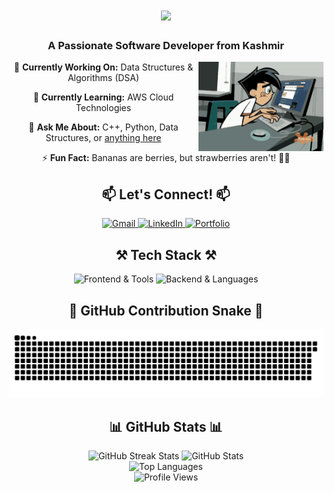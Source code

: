 <h1 align="center"> <img src="https://readme-typing-svg.herokuapp.com/?font=Righteous&size=35&center=true&vCenter=true&width=500&height=70&duration=2000&lines=Hi+There!+👋;+I'm+Sahil+Rashid!;"/> </h1><h3 align="center">A Passionate Software Developer from Kashmir</h3>
<div align="center"> <img src="mynew.gif" alt="Coding Animation" width="200" align="right"/> <p>🔭 <strong>Currently Working On:</strong> Data Structures & Algorithms (DSA)</p> <p>🌱 <strong>Currently Learning:</strong> AWS Cloud Technologies</p> <p>💬 <strong>Ask Me About:</strong> C++, Python, Data Structures, or <a href="https://github.com/sahilrashid10/sahilrashid10/issues">anything here</a></p> <p>⚡ <strong>Fun Fact:</strong> Bananas are berries, but strawberries aren't! 🍌🍓</p> </div>
<h2 align="center">📫 Let's Connect! 📫</h2> <div align="center"> <a href="mailto:srashid_be22@thapar.edu"> <img src="https://img.shields.io/badge/Gmail-D14836?style=for-the-badge&logo=gmail&logoColor=white" alt="Gmail"/> </a> <a href="https://linkedin.com/in/sahil-rashid-211304323/" target="_blank"> <img src="https://img.shields.io/badge/LinkedIn-0077B5?style=for-the-badge&logo=linkedin&logoColor=white" alt="LinkedIn"/> </a> <a href="https://sahilrashid10.github.io" target="_blank"> <img src="https://img.shields.io/badge/Portfolio-FF5722?style=for-the-badge&logo=todoist&logoColor=white" alt="Portfolio"/> </a> </div>
<h2 align="center">⚒️ Tech Stack ⚒️</h2> <div align="center"> <img src="https://skillicons.dev/icons?i=react,bootstrap,mui,html,css,vscode,github,figma,tailwind,git,r" alt="Frontend & Tools"/> <img src="https://skillicons.dev/icons?i=nodejs,python,javascript,typescript,express,firebase,mongodb,c,java,nextjs,mysql,flask" alt="Backend & Languages"/> </div>
<h2 align="center">🐍 GitHub Contribution Snake 🐍</h2> <div align="center"> <img src="https://github.com/sahilrashid10/sahilrashid10/blob/output/github-snake-dark.svg" alt="GitHub Contribution Snake"/> </div>
<h2 align="center">📊 GitHub Stats 📊</h2> <div align="center"> <img width=390 src="https://github-readme-streak-stats-salesp07.vercel.app/?user=sahilrashid10&count_private=true&theme=react&border_radius=10" alt="GitHub Streak Stats"/> <img width=390 src="https://github-readme-stats-salesp07.vercel.app/api?username=sahilrashid10&count_private=true&show_icons=true&theme=react&rank_icon=github&border_radius=10" alt="GitHub Stats"/> <br/> <img width=325 src="https://github-readme-stats-salesp07.vercel.app/api/top-langs/?username=sahilrashid10&hide=HTML&langs_count=8&layout=compact&theme=react&border_radius=10&size_weight=0.5&count_weight=0.5&exclude_repo=github-readme-stats" alt="Top Languages"/> </div>
<div align="center"> <img src="https://visitor-badge.laobi.icu/badge?page_id=sahilrashid10.sahilrashid10" alt="Profile Views"/> </div>
